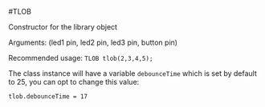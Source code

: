 #TLOB

Constructor for the library object

Arguments: (led1 pin, led2 pin, led3 pin, button pin)

Recommended usage:
`TLOB tlob(2,3,4,5);`

The class instance will have a variable `debounceTime` which is set by default to 25, you can opt to change this value:

`tlob.debounceTime = 17`
